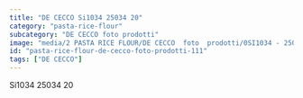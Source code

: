 ```yaml
---
title: "DE CECCO Si1034 25034 20"
category: "pasta-rice-flour"
subcategory: "DE CECCO foto prodotti"
image: "media/2 PASTA RICE FLOUR/DE CECCO  foto  prodotti/0SI1034 - 25034-20.jpg"
id: "pasta-rice-flour-de-cecco-foto-prodotti-111"
tags: ["DE CECCO"]
---
```


Si1034 25034 20
